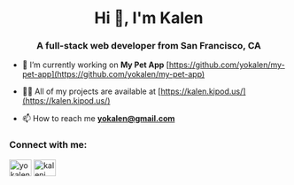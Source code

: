 <h1 align="center">Hi 👋, I'm Kalen</h1>
<h3 align="center">A full-stack web developer from San Francisco, CA</h3>

- 🔭 I’m currently working on **My Pet App** [https://github.com/yokalen/my-pet-app](https://github.com/yokalen/my-pet-app)

- 👨‍💻 All of my projects are available at [https://kalen.kipod.us/](https://kalen.kipod.us/)

- 📫 How to reach me **yokalen@gmail.com**

<h3 align="left">Connect with me:</h3>
<p align="left">
<a href="https://twitter.com/yokalen" target="blank"><img align="center" src="https://raw.githubusercontent.com/rahuldkjain/github-profile-readme-generator/master/src/images/icons/Social/twitter.svg" alt="yokalen" height="30" width="40" /></a>
<a href="https://linkedin.com/in/kalenj" target="blank"><img align="center" src="https://raw.githubusercontent.com/rahuldkjain/github-profile-readme-generator/master/src/images/icons/Social/linked-in-alt.svg" alt="kalenj" height="30" width="40" /></a>
</p>
